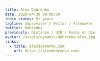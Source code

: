 ```yaml
---
title: Alex Dobrenko
date: 2020-04-30 00:00:00
indie_status: 5+ years
tagline: Improviser / Writer / Filmmaker
twitter: Dobrenkz
previously: Distance / UCB / Funny or Die
avatar: /assets/dynamic/dobrenko-alex.jpg
links:
  - title: alexdobrenko.com
    url: https://alexdobrenko.com/
---
```

